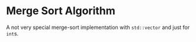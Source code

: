# Merge Sort Algorithm

A not very special merge-sort implementation with `std::vector` and just for `int`s.